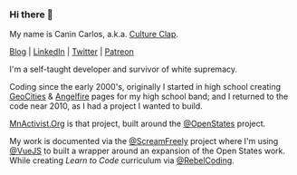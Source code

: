 ### Hi there 👋

My name is Canin Carlos, a.k.a. [Culture Clap](https://www.cultureclap.com).

[Blog](//blog.cultureclap.com) | [LinkedIn](//linkedin.com/in/cultureclap) | [Twitter](//twitter.com/cultureclap) | [Patreon](//patreon.com/cultureclap) 

I'm a self-taught developer and survivor of white supremacy.

Coding since the early 2000's, originally I started in high school creating [GeoCities](https://en.wikipedia.org/wiki/Yahoo!_GeoCities) & [Angelfire](https://en.wikipedia.org/wiki/Angelfire) pages for my high school band; and I returned to the code near 2010, as I had a project I wanted to build.

[MnActivist.Org](https//www.mnactivist.org) is that project, built around the [@OpenStates](//www.github.com/OpenStates) project.

My work is documented via the [@ScreamFreely](//www.github.com/ScreamFreely) project where I'm using [@VueJS](//www.github.com/vuejs) to built a wrapper around an expansion of the Open States work. While creating *Learn to Code* curriculum via [@RebelCoding](//www.github.com/RebelCoding).

<!--
**cultureclap/cultureclap** is a ✨ _special_ ✨ repository because its `README.md` (this file) appears on your GitHub profile.

Here are some ideas to get you started:

- 🔭 I’m currently working on ...
- 🌱 I’m currently learning ...
- 👯 I’m looking to collaborate on ...
- 🤔 I’m looking for help with ...
- 💬 Ask me about ...
- 📫 How to reach me: ...
- 😄 Pronouns: ...
- ⚡ Fun fact: ...
-->
